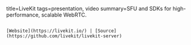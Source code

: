 title=LiveKit
tags=presentation, video
summary=SFU and SDKs for high-performance, scalable WebRTC.
~~~~~~

[Website](https://livekit.io/) | [Source](https://github.com/livekit/livekit-server)

